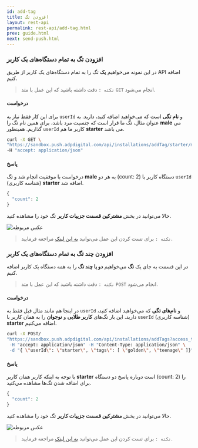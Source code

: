 ```yaml
---
id: add-tag
title: افزودن تگ
layout: rest-api
permalink: rest-api/add-tag.html
prev: guide.html
next: send-push.html
---
```




### افزودن تگ به تمام دستگاه‌های یک کاربر

در این نمونه می‌خواهیم **یک** تگ را به تمام دستگاه‌های یک کاربر از طریق API اضافه کنیم.


> `نکته :` دقت داشته باشید که این عمل با متد `GET` انجام می‌شود.


#### درخواست

برای این کار فقط نیاز به `userId` و **نام تگی** است که می‌خواهید اضافه کنید، دارید. به عنوان مثال، تگ ما قرار است که جنسیت مرد باشد، برای همین نام تگ را **male** می گذاریم. همینطور `userId` کاربر ما هم **starter** می باشد. 
```bash
curl -X GET \
"https://sandbox.push.adpdigital.com/api/installations/addTag/starter/male?access_token=<ACCESS_TOKEN>" \
-H "accept: application/json"
```

#### پاسخ

درخواست با موفقیت انجام شد و تگ **male** به هر دو (count: 2) دستگاه کاربر با `userId` (شناسه کاربری) **starter** اضافه شد.


```javascript
{
  "count": 2
}
```
حالا می‌توانید در بخش **مشترکین قسمت جزییات کاربر** تگ خود را مشاهده کنید.


![عکس مربوطه](http://uupload.ir/files/jdf5_tag.png)

> `نکته :` برای تست کردن این عمل می‌توانید [به این لینک](https://api.doc.chabokpush.com/#/installation/installation_addTag) مراجعه فرمایید.


### افزودن چند تگ به تمام دستگاه‌های یک کاربر

در این قسمت به جای یک **تگ** می‌خواهیم **دو یا چند تگ** را به همه دستگاه یک کاربر اضافه کنیم.


> `نکته :` دقت داشته باشید که این عمل با متد `POST` انجام می‌شود.


#### درخواست

در اینجا هم مانند مثال قبل فقط به `userId` و **نام‌های تگی** که می‌خواهید اضافه کنید، دارید. این بار تگ‌های **کاربر طلایی** و **نوجوان** را به همان کاربر با `userId` (شناسه کاربری) **starter** اضافه می‌کنیم. 

```bash
curl -X POST/
"https://sandbox.push.adpdigital.com/api/installations/addTags?access_token=<ACCESS_TOKEN> \
 -H "accept: application/json" -H "Content-Type: application/json" \
 -d "{ \"userId\": \"starter\", \"tags\": [ \"golden\", \"teenage\" ]}"
```

#### پاسخ

با توجه به اینکه کاربر همان کاربر **starter** است دوباره پاسخ  دو دستگاه (count: 2) را برای اضافه شدن تگ‌ها مشاهده می‌کنید.


```javascript
{
  "count": 2
}
```
حالا می‌توانید در بخش **مشترکین قسمت جزییات کاربر** تگ خود را مشاهده کنید.

![عکس مربوطه](http://uupload.ir/files/so9x_tag2.png)

> `نکته :` برای تست کردن این عمل می‌توانید [به این لینک](https://api.doc.chabokpush.com/#/installation/installation_addTags) مراجعه فرمایید.

